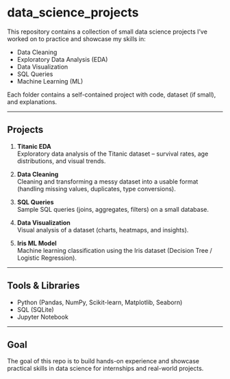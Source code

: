 # data_science_projects

This repository contains a collection of small data science projects I’ve worked on to practice and showcase my skills in:
- Data Cleaning
- Exploratory Data Analysis (EDA)
- Data Visualization
- SQL Queries
- Machine Learning (ML)

Each folder contains a self-contained project with code, dataset (if small), and explanations.

---

##  Projects
1. **Titanic EDA**  
   Exploratory data analysis of the Titanic dataset – survival rates, age distributions, and visual trends.  

2. **Data Cleaning**  
   Cleaning and transforming a messy dataset into a usable format (handling missing values, duplicates, type conversions).  

3. **SQL Queries**  
   Sample SQL queries (joins, aggregates, filters) on a small database.  

4. **Data Visualization**  
   Visual analysis of a dataset (charts, heatmaps, and insights).  

5. **Iris ML Model**  
   Machine learning classification using the Iris dataset (Decision Tree / Logistic Regression).  

---

## Tools & Libraries
- Python (Pandas, NumPy, Scikit-learn, Matplotlib, Seaborn)
- SQL (SQLite)
- Jupyter Notebook

---

##  Goal
The goal of this repo is to build hands-on experience and showcase practical skills in data science for internships and real-world projects.
